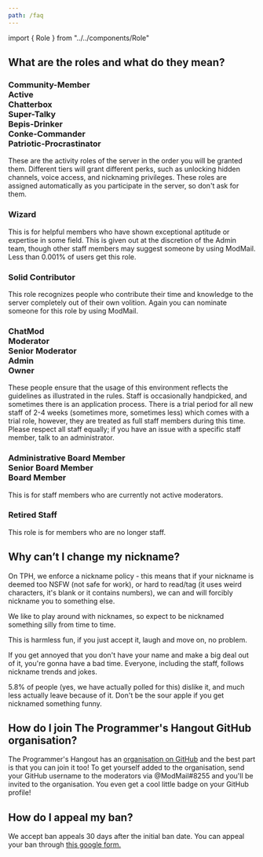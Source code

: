 ```yaml
---
path: /faq
---
```


import { Role } from "../../components/Role"

## What are the roles and what do they mean?

### <Role color="#babbbe">Community-Member</Role><br /><Role color="#e9c545">Active</Role><br /><Role color="#3b74d1">Chatterbox</Role><br /><Role color="#ce4ac6">Super-Talky</Role><br /><Role color="#62ccbd">Bepis-Drinker</Role><br /><Role color="#d45846">Conke-Commander</Role><br /><Role color="#985bf6">Patriotic-Procrastinator</Role>

These are the activity roles of the server in the order you will be granted them. Different tiers will grant different perks, such as unlocking hidden channels, voice access, and nicknaming privileges. These roles are assigned automatically as you participate in the server, so don't ask for them.

### <Role color="#915db1">Wizard</Role>

This is for helpful members who have shown exceptional aptitude or expertise in some field. This is given out at the discretion of the Admin team, though other staff members may suggest someone by using ModMail. Less than 0.001% of users get this role.

### <Role color="#968ce3">Solid Contributor</Role>

This role recognizes people who contribute their time and knowledge to the server completely out of their own volition. Again you can nominate someone for this role by using ModMail.

### <Role color="#babbbe">ChatMod</Role><br /><Role color="#babbbe">Moderator</Role><br /><Role color="#babbbe">Senior Moderator</Role><br /><Role color="#babbbe">Admin</Role><br /><Role color="#babbbe">Owner</Role>

These people ensure that the usage of this environment reflects the guidelines as illustrated in the rules. Staff is occasionally handpicked, and sometimes there is an application process. There is a trial period for all new staff of 2-4 weeks (sometimes more, sometimes less) which comes with a trial role, however, they are treated as full staff members during this time. Please respect all staff equally; if you have an issue with a specific staff member, talk to an administrator.

### <Role color="#babbbe">Administrative Board Member</Role><br /><Role color="#babbbe">Senior Board Member</Role><br /><Role color="#babbbe">Board Member</Role>

This is for staff members who are currently not active moderators.

### <Role color="#98ed88">Retired Staff</Role>

This role is for members who are no longer staff.

## Why can’t I change my nickname?

On TPH, we enforce a nickname policy - this means that if your nickname is deemed too NSFW (not safe for work), or hard to read/tag (it uses weird characters, it's blank or it contains numbers), we can and will forcibly nickname you to something else.

We like to play around with nicknames, so expect to be nicknamed something silly from time to time.

This is harmless fun, if you just accept it, laugh and move on, no problem.

If you get annoyed that you don't have your name and make a big deal out of it, you're gonna have a bad time. Everyone, including the staff, follows nickname trends and jokes.

5.8% of people (yes, we have actually polled for this) dislike it, and much less actually leave because of it. Don't be the sour apple if you get nicknamed something funny.

## How do I join The Programmer's Hangout GitHub organisation?

The Programmer's Hangout has an [organisation on GitHub](https://github.com/the-programmers-hangout) and the best part is that you can join it too! To get yourself added to the organisation, send your GitHub username to the moderators via @ModMail#8255 and you'll be invited to the organisation. You even get a cool little badge on your GitHub profile!

## How do I appeal my ban?

We accept ban appeals 30 days after the initial ban date. You can appeal your ban through [this google form.](https://forms.gle/TZEmvxnMbVNfCe4o7)

